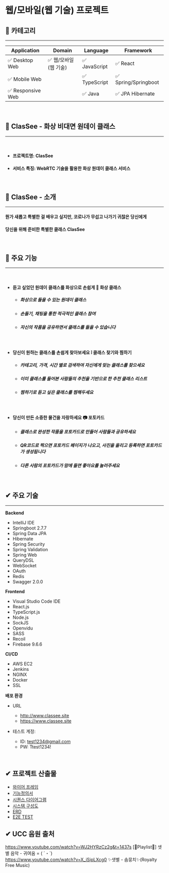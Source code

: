 # 웹/모바일(웹 기술) 프로젝트

<!-- 필수 항목 -->

## :seedling: 카테고리
---

| Application | Domain | Language | Framework |
| ---- | ---- | ---- | ---- |
| :white_check_mark: Desktop Web | :white_check_mark: 웹/모바일(웹 기술) | :white_check_mark: JavaScript | :white_check_mark: React |
| :white_check_mark: Mobile Web || :white_check_mark: TypeScript | :white_check_mark: Spring/Springboot |
| :white_check_mark: Responsive Web || :white_check_mark: Java | :white_check_mark: JPA Hibernate |

<br />
<!-- 필수 항목 -->

## 🎵 ClasSee - 화상 비대면 원데이 클래스
---

<br />

* #### 프로젝트명: ClasSee
* #### 서비스 특징: WebRTC 기술을 활용한 화상 원데이 클래스 서비스

<br />

## :rabbit2: ClasSee - 소개
---

  #### 뭔가 새롭고 특별한 걸 배우고 싶지만, 코로나가 무섭고 나가기 귀찮은 당신에게 
  #### 당신을 위해 준비한 특별한 클래스 ClasSee

<br />

## 💜 주요 기능
---

<br />

  - #### 듣고 싶었던 원데이 클래스를 화상으로 손쉽게 🙋 화상 클래스
    - ##### 화상으로 들을 수 있는 원데이 클래스
    - ##### 손들기, 채팅을 통한 적극적인 클래스 참여
    - ##### 자신의 작품을 공유하면서 클래스를 들을 수 있습니다
<br />

  - #### 당신이 원하는 클래스를 손쉽게 찾아보세요 ❕ 클래스 찾기와 찜하기
    - ##### 카테고리, 가격, 시간 별로 검색하여 자신에게 맞는 클래스를 찾으세요
    - ##### 이미 클래스를 들어본 사람들의 추천을 기반으로 한 추천 클래스 리스트
    - ##### 찜하기로 듣고 싶은 클래스를 찜해두세요
<br />

  - #### 당신이 만든 소중한 물건을 자랑하세요 📷 포토카드
    - ##### 클래스로 완성한 작품을 포토카드로 만들어 사람들과 공유하세요
    - ##### QR코드로 찍으면 포토카드 페이지가 나오고, 사진을 올리고 등록하면 포토카드가 생성됩니다
    - ##### 다른 사람의 포토카드가 맘에 들면 좋아요를 눌러주세요
<br />

## ✔ 주요 기술
---

**Backend**
- IntelliJ IDE
- Springboot 2.7.7
- Spring Data JPA
- Hibernate
- Spring Security
- Spring Validation
- Spring Web
- QueryDSL
- WebSocket
- OAuth
- Redis
- Swagger 2.0.0

**Frontend**
- Visual Studio Code IDE
- React.js
- TypeScript.js
- Node.js
- SockJS
- Openvidu
- SASS
- Recoil
- Firebase 9.6.6

**CI/CD**
- AWS EC2
- Jenkins
- NGINX
- Docker
- SSL

**배포 환경**

- URL
  - http://www.classee.site
  - https://www.classee.site

- 테스트 계정: 
  - ID: test1234@gmail.com
  - PW: Ttest1234!

<!-- 자유 양식 -->
<br />

<!-- 자유 양식 -->

## ✔ 프로젝트 산출물

- [와이어 프레임](./output/Wireframe)
- [기능정의서](./output/FunctionalSpecification)
- [시퀀스 다이어그램](./output/SequenceDiagram)
- [시스템 구성도](./output/SystemConfiguration)
- [ERD](./output/ERD)
- [E2E TEST](./output/E2ETest)

## ✔ UCC 음원 출처
https://www.youtube.com/watch?v=WJ2HYRzCz2g&t=1437s [🎄Playlist🎄] 샛별 음악 - 귀여움 = ( ´・`) <br />
https://www.youtube.com/watch?v=X_iSipLXcg0 ✨샛별 - 솜뭉치✨(Royalty Free Music)
